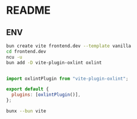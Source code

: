 # README

## ENV

```bash env install
bun create vite frontend.dev --template vanilla
cd frontend.dev
ncu -u
bun add -D vite-plugin-oxlint oxlint
```

```js vite.config.js

import oxlintPlugin from "vite-plugin-oxlint";

export default {
  plugins: [oxlintPlugin()],
};

```

```bash run dev
bunx --bun vite
```

